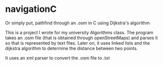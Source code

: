 # navigationC

Or simply put, pathfind through an .osm in C using Dijkstra's algorithm

This is a project I wrote for my university Algorithms class. The program takes an .osm file (that is obtained through openStreetMaps) and parses it so that is represented by text files. Later on, it uses linked lists and the dijkstra algorithm to determine the distance between two points.

It uses an xml parser to convert the .osm file to .txt
